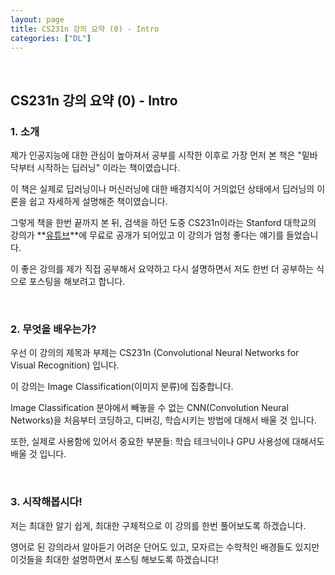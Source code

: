 ```yaml
---
layout: page
title: CS231n 강의 요약 (0) - Intro
categories: ["DL"]
---
```

<br>

## CS231n 강의 요약 (0) - Intro

### 1. 소개

제가 인공지능에 대한 관심이 높아져서 공부를 시작한 이후로 가장 먼저 본 책은 "밑바닥부터 시작하는 딥러닝" 이라는 책이였습니다.  

이 책은 실제로 딥러닝이나 머신러닝에 대한 배경지식이 거의없던 상태에서 딥러닝의 이론을 쉽고 자세하게 설명해준 책이였습니다.

그렇게 책을 한번 끝까지 본 뒤, 검색을 하던 도중 CS231n이라는 Stanford 대학교의 강의가 **[유튜브](https://www.youtube.com/playlist?list=PLC1qU-LWwrF64f4QKQT-Vg5Wr4qEE1Zxk)**에 무료로 공개가 되어있고 이 강의가 엄청 좋다는 얘기를 들었습니다.

이 좋은 강의를 제가 직접 공부해서 요약하고 다시 설명하면서 저도 한번 더 공부하는 식으로 포스팅을 해보려고 합니다.

<br>

### 2. 무엇을 배우는가?  


우선 이 강의의 제목과 부제는 CS231n (Convolutional Neural Networks for Visual Recognition) 입니다.

이 강의는 Image Classification(이미지 분류)에 집중합니다.  

Image Classification 분야에서 빼놓을 수 없는 CNN(Convolution Neural Networks)을 처음부터 코딩하고, 디버깅, 학습시키는 방법에 대해서 배울 것 입니다.  

또한, 실제로 사용함에 있어서 중요한 부분들: 학습 테크닉이나 GPU 사용성에 대해서도 배울 것 입니다.

<br>

### 3. 시작해봅시다!

저는 최대한 알기 쉽게, 최대한 구체적으로 이 강의를 한번 풀어보도록 하겠습니다.  

영어로 된 강의라서 알아듣기 어려운 단어도 있고, 모자르는 수학적인 배경들도 있지만 이것들을 최대한 설명하면서 포스팅 해보도록 하겠습니다!